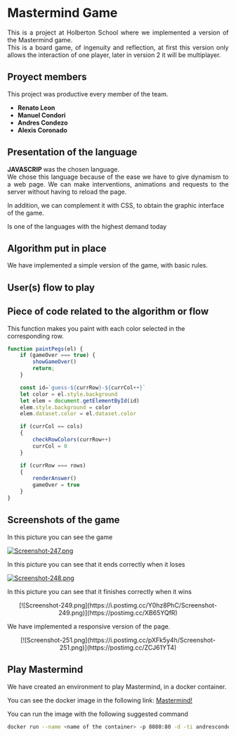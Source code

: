 # Mastermind Game

<p align="justify"> This is a project at Holberton School where we implemented a version of the Mastermind game.
<br />
This is a board game, of ingenuity and reflection, at first this version only allows the interaction of one player, later in version 2 it will be multiplayer. </p>


## Proyect members

This project was productive every member of the team.

* **Renato Leon**
* **Manuel Condori**
* **Andres Condezo**
* **Alexis Coronado**


## Presentation of the language

<p align="justify"> <strong> JAVASCRIP </strong> was the chosen language.<br />
We chose this language because of the ease we have to give dynamism to a web page.
We can make interventions, animations and requests to the server without having to reload the page.

In addition, we can complement it with CSS, to obtain the graphic interface of the game.

Is one of the languages with the highest demand today </p>


## Algorithm put in place

We have implemented a simple version of the game, with basic rules.


## User(s) flow to play



## Piece of code related to the algorithm or flow

This function makes you paint with each color selected in the corresponding row.

```js
function paintPegs(el) {
    if (gameOver === true) {
        showGameOver()
        return;
    }

    const id=`guess-${currRow}-${currCol++}`
    let color = el.style.background
    let elem = document.getElementById(id)
    elem.style.background = color
    elem.dataset.color = el.dataset.color

    if (currCol == cols)
    {
        checkRowColors(currRow++)
        currCol = 0
    }

    if (currRow === rows)
    {
        renderAnswer()
        gameOver = true
    }
}
```


## Screenshots of the game

In this picture you can see the game

[![Screenshot-247.png](https://i.postimg.cc/BZB3GwYV/Screenshot-247.png)](https://postimg.cc/w3MZXFdX)

In this picture you can see that it ends correctly when it loses

[![Screenshot-248.png](https://i.postimg.cc/cLYTVPTK/Screenshot-248.png)](https://postimg.cc/jDxzfgpK)

In this picture you can see that it finishes correctly when it wins

<div align="center"> [![Screenshot-249.png](https://i.postimg.cc/Y0hz8PhC/Screenshot-249.png)](https://postimg.cc/XB65YQfR) </div>

We have implemented a responsive version of the page.

<div align="center"> [![Screenshot-251.png](https://i.postimg.cc/pXFk5y4h/Screenshot-251.png)](https://postimg.cc/ZCJ61YT4)</div>



## Play Mastermind

We have created an environment to play Mastermind, in a docker container.

You can see the docker image in the following link: 
[Mastermind!](https://hub.docker.com/r/andrescondezo/mastermind_js)

You can run the image with the following suggested command

```Bash
docker run --name <name of the container> -p 8080:80 -d -ti andrescondezo/mastermind_js
```